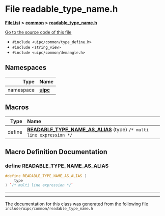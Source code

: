 

# File readable\_type\_name.h



[**FileList**](files.md) **>** [**common**](dir_fe04c8fb910be76d82cd33e795163b9b.md) **>** [**readable\_type\_name.h**](readable__type__name_8h.md)

[Go to the source code of this file](readable__type__name_8h_source.md)



* `#include <uipc/common/type_define.h>`
* `#include <string_view>`
* `#include <uipc/common/demangle.h>`













## Namespaces

| Type | Name |
| ---: | :--- |
| namespace | [**uipc**](namespaceuipc.md) <br> |



















































## Macros

| Type | Name |
| ---: | :--- |
| define  | [**READABLE\_TYPE\_NAME\_AS\_ALIAS**](readable__type__name_8h.md#define-readable_type_name_as_alias) (type) `/* multi line expression */`<br> |

## Macro Definition Documentation





### define READABLE\_TYPE\_NAME\_AS\_ALIAS 

```C++
#define READABLE_TYPE_NAME_AS_ALIAS (
    type
) `/* multi line expression */`
```




<hr>

------------------------------
The documentation for this class was generated from the following file `include/uipc/common/readable_type_name.h`

